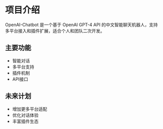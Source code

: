 # 项目介绍

OpenAI-Chatbot 是一个基于 OpenAI GPT-4 API 的中文智能聊天机器人，支持多平台接入和插件扩展，适合个人和团队二次开发。

## 主要功能

- 智能对话
- 多平台支持
- 插件机制
- API接口

## 未来计划

- 增加更多平台适配
- 优化对话体验
- 丰富插件生态